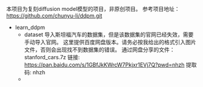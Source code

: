 本项目为复刻diffusion model模型的项目，非原创项目。
参考项目地址：https://github.com/chunyu-li/ddpm.git

- learn_ddpm
  - dataset
    导入斯坦福汽车的数据集，但是该数据集的官网已经失效，需要手动导入官网。
    这里提供百度网盘版本。请务必按我给出的格式引入图片文件，否则会出现找不到数据集的错误。
    通过网盘分享的文件：stanford_cars.7z
    链接: https://pan.baidu.com/s/1GBfJkKWrcW7Pkjxr1EVj7Q?pwd=nhzh 提取码: nhzh
  - 
